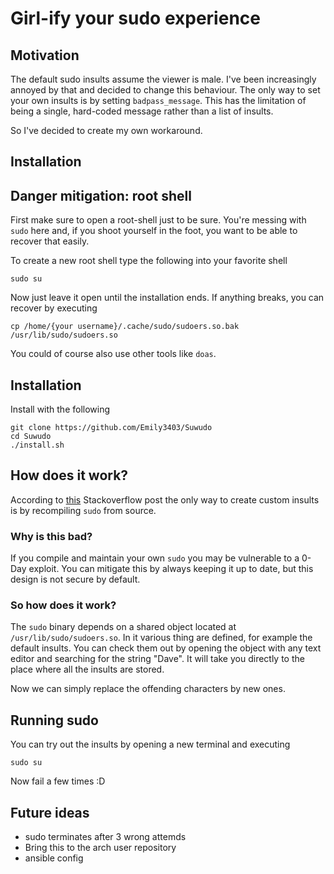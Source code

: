 # Girl-ify your sudo experience

## Motivation

The default sudo insults assume the viewer is male. I've been increasingly annoyed by that and decided to change this
behaviour. The only way to set your own insults is by setting `badpass_message`. This has the limitation of being a
single, hard-coded message rather than a list of insults.

So I've decided to create my own workaround.

## Installation

## Danger mitigation: root shell

First make sure to open a root-shell just to be sure. You're messing with `sudo` here and, if you shoot yourself in the
foot, you want to be able to recover that easily.

To create a new root shell type the following into your favorite shell

```shell
sudo su
```

Now just leave it open until the installation ends. If anything breaks, you can recover by executing

```shell
cp /home/{your username}/.cache/sudo/sudoers.so.bak /usr/lib/sudo/sudoers.so
```

You could of course also use other tools like `doas`.

## Installation

Install with the following

```shell
git clone https://github.com/Emily3403/Suwudo
cd Suwudo
./install.sh
```

## How does it work?

According to [this](https://unix.stackexchange.com/a/81719) Stackoverflow post the only way to create custom insults is
by recompiling `sudo` from source.

### Why is this bad?

If you compile and maintain your own `sudo` you may be vulnerable to a 0-Day exploit. You can mitigate this by always
keeping it up to date, but this design is not secure by default.

### So how does it work?

The `sudo` binary depends on a shared object located at `/usr/lib/sudo/sudoers.so`. In it various thing are defined, for
example the default insults. You can check them out by opening the object with any text editor and searching for the
string "Dave". It will take you directly to the place where all the insults are stored.

Now we can simply replace the offending characters by new ones.

## Running sudo

You can try out the insults by opening a new terminal and executing

```shell
sudo su
```

Now fail a few times :D

## Future ideas

- sudo terminates after 3 wrong attemds
- Bring this to the arch user repository
- ansible config